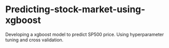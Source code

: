 # Predicting-stock-market-using-xgboost
 Developing a xgboost model to predict SP500 price.
 Using hyperparameter tuning and cross validation.
